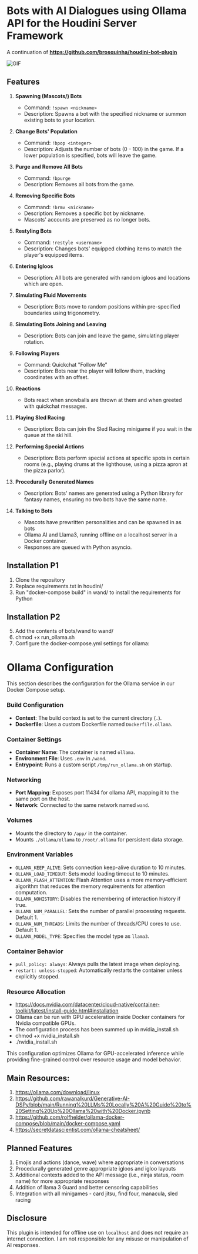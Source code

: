 # Bots with AI Dialogues using Ollama API for the Houdini Server Framework

A continuation of **https://github.com/brosquinha/houdini-bot-plugin**

![GIF](https://github.com/Gameboard-dev/Bots/blob/main/Rockhopper.gif)

## Features

1. **Spawning (Mascots/) Bots**
   - Command: `!spawn <nickname>`
   - Description: Spawns a bot with the specified nickname or summon existing bots to your location.
    
2. **Change Bots' Population**
   - Command: `!bpop <integer>`
   - Description: Adjusts the number of bots (0 - 100) in the game. If a lower population is specified, bots will leave the game.

3. **Purge and Remove All Bots**
   - Command: `!bpurge`
   - Description: Removes all bots from the game.

4. **Removing Specific Bots**
   - Command: `!brmv <nickname>`
   - Description: Removes a specific bot by nickname.
   - Mascots' accounts are preserved as no longer bots.

5. **Restyling Bots**
   - Command: `!restyle <username>`
   - Description: Changes bots' equipped clothing items to match the player's equipped items.

6. **Entering Igloos**
   - Description: All bots are generated with random igloos and locations which are open.

7. **Simulating Fluid Movements**
   - Description: Bots move to random positions within pre-specified boundaries using trigonometry.

8. **Simulating Bots Joining and Leaving**
   - Description: Bots can join and leave the game, simulating player rotation.

9. **Following Players**
   - Command: Quickchat "Follow Me"
   - Description: Bots near the player will follow them, tracking coordinates with an offset.

10. **Reactions**
    - Bots react when snowballs are thrown at them and when greeted with quickchat messages.

12. **Playing Sled Racing**
    - Description: Bots can join the Sled Racing minigame if you wait in the queue at the ski hill.

13. **Performing Special Actions**
    - Description: Bots perform special actions at specific spots in certain rooms (e.g., playing drums at the lighthouse, using a pizza apron at the pizza parlor).

14. **Procedurally Generated Names**
    - Description: Bots' names are generated using a Python library for fantasy names, ensuring no two bots have the same name.
   
15. **Talking to Bots**
    - Mascots have prewritten personalities and can be spawned in as bots
    - Ollama AI and Llama3, running offline on a localhost server in a Docker container.
    - Responses are queued with Python asyncio.

## Installation P1

1. Clone the repository
2. Replace requirements.txt in houdini/
4. Run "docker-compose build" in wand/ to install the requirements for Python

## Installation P2

5. Add the contents of bots/wand to wand/
6. chmod +x run_ollama.sh
7. Configure the docker-compose.yml settings for ollama:

# Ollama Configuration

This section describes the configuration for the Ollama service in our Docker Compose setup.

### Build Configuration
- **Context**: The build context is set to the current directory (`.`).
- **Dockerfile**: Uses a custom Dockerfile named `Dockerfile.ollama`.

### Container Settings
- **Container Name**: The container is named `ollama`.
- **Environment File**: Uses `.env` in `/wand`.
- **Entrypoint**: Runs a custom script `/tmp/run_ollama.sh` on startup.

### Networking
- **Port Mapping**: Exposes port 11434 for ollama API, mapping it to the same port on the host. 
- **Network**: Connected to the same network named `wand`.

### Volumes
- Mounts the directory to `/app/` in the container.
- Mounts `./ollama/ollama` to `/root/.ollama` for persistent data storage.

### Environment Variables
- `OLLAMA_KEEP_ALIVE`: Sets connection keep-alive duration to 10 minutes.
- `OLLAMA_LOAD_TIMEOUT`: Sets model loading timeout to 10 minutes.
- `OLLAMA_FLASH_ATTENTION`: Flash Attention uses a more memory-efficient algorithm that reduces the memory requirements for attention computation.
- `OLLAMA_NOHISTORY`: Disables the remembering of interaction history if true.
- `OLLAMA_NUM_PARALLEL`: Sets the number of parallel processing requests. Default 1.
- `OLLAMA_NUM_THREADS`: Limits the number of threads/CPU cores to use. Default 1.
- `OLLAMA_MODEL_TYPE`: Specifies the model type as `llama3`.

### Container Behavior
- `pull_policy: always`: Always pulls the latest image when deploying.
- `restart: unless-stopped`: Automatically restarts the container unless explicitly stopped.

### Resource Allocation
- https://docs.nvidia.com/datacenter/cloud-native/container-toolkit/latest/install-guide.html#installation
- Ollama can be run with GPU acceleration inside Docker containers for Nvidia compatible GPUs.
- The configuration process has been summed up in nvidia_install.sh
- chmod +x nvidia_install.sh
- ./nvidia_install.sh

This configuration optimizes Ollama for GPU-accelerated inference while providing fine-grained control over resource usage and model behavior.

## Main Resources:
1. https://ollama.com/download/linux
2. https://github.com/rawanalkurd/Generative-AI-DSPy/blob/main/Running%20LLMs%20Locally%20A%20Guide%20to%20Setting%20Up%20Ollama%20with%20Docker.ipynb
3. https://github.com/rolfhelder/ollama-docker-compose/blob/main/docker-compose.yaml
4. https://secretdatascientist.com/ollama-cheatsheet/

## Planned Features
1. Emojis and actions (dance, wave) where appropriate in conversations
2. Procedurally generated genre appropriate igloos and igloo layouts
3. Additional contexts added to the API message (i.e., ninja status, room name) for more appropriate responses
4. Addition of llama 3 Guard and better censoring capabilities
5. Integration with all minigames - card jitsu, find four, manacula, sled racing

## Disclosure
This plugin is intended for offline use on `localhost` and does not require an internet connection. I am not responsible for any misuse or manipulation of AI responses.
